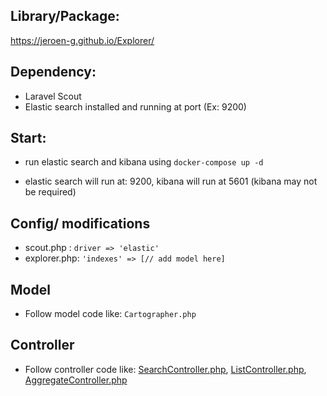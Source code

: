 
## Library/Package: 
https://jeroen-g.github.io/Explorer/


## Dependency: 
- Laravel Scout
- Elastic search installed and running at port (Ex: 9200)

## Start: 

- run elastic search and kibana using 
  ```docker-compose up -d```

- elastic search will run at: 9200, kibana will run at 5601 (kibana may not be required)

## Config/ modifications
- scout.php : ```driver => 'elastic'```
- explorer.php:     ```'indexes' => [// add model here] ```

## Model
- Follow model code like: ```Cartographer.php```

## Controller
- Follow controller code like: [SearchController.php](app%2FHttp%2FControllers%2FSearchController.php),
[ListController.php](app%2FHttp%2FControllers%2FListController.php), [AggregateController.php](app%2FHttp%2FControllers%2FAggregateController.php)
